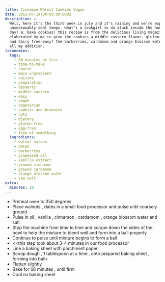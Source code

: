 ```yaml
---
title: Cinnamon Walnut Cookies Vegan
date: 2011-07-19T00:00:00.000Z
description: >-
  Well, here it's the third week in july and it's raining and we're experiencing
  unseasonably cool temps. what's a cookgirl to do stuck inside the house all
  day? a: bake cookies! this recipe is from the delicious living magazine and
  elaborated by me to give the cookies a middle eastern flavor. gluten-free, egg
  and dairy free-easy! the barberries, cardamom and orange blossom water were
  all my addition.
taxonomies:
  tags:
    - 30-minutes-or-less
    - time-to-make
    - course
    - main-ingredient
    - cuisine
    - preparation
    - desserts
    - middle-eastern
    - easy
    - vegan
    - vegetarian
    - cookies-and-brownies
    - nuts
    - dietary
    - gluten-free
    - egg-free
    - free-of-something
  ingredients:
    - walnut halves
    - dates
    - barberries
    - grapeseed oil
    - vanilla extract
    - ground cinnamon
    - ground cardamom
    - orange blossom water
    - sea salt
extra:
  minutes: 18
---
```

 - Preheat oven to 350 degrees
 - Place walnuts , dates in a small food processor and pulse until coarsely ground
 - Pulse in oil , vanilla , cinnamon , cardamom , orange blossom water and salt
 - Stop the machine from time to time and scrape down the sides of the bowl to help the mixture to blend well and form into a ball properly
 - Continue to pulse until mixture begins to form a ball
 - <<this step took about 3-4 minutes in our food processor
 - Line a baking sheet with parchment paper
 - Scoop dough , 1 tablespoon at a time , onto prepared baking sheet , forming into balls
 - Flatten slightly
 - Bake for 68 minutes , until firm
 - Cool on baking sheet
